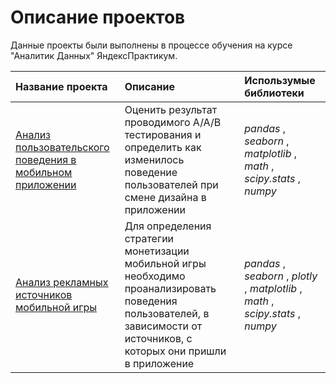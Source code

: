 
# Описание проектов

Данные проекты были выполнены в процессе обучения на курсе "Аналитик Данных" ЯндексПрактикум.

|Название проекта|Описание|Использумые библиотеки|
| :------------- |:-------------| :-----|
|[Анализ пользовательского поведения в мобильном приложении](https://github.com/Anastasia-Klimanova/project/tree/main/mobile_app)|Оценить результат проводимого A/A/B тестирования и определить как изменилось поведение пользователей при смене дизайна в приложении|*pandas* , *seaborn* , *matplotlib* , *math* , *scipy.stats* , *numpy*|
|[Анализ рекламных источников мобильной игры](https://github.com/Anastasia-Klimanova/project/tree/main/mobile_game)|Для определения стратегии монетизации мобильной игры необходимо проанализировать поведения пользователей, в зависимости от источников, с которых они пришли в приложение|*pandas* , *seaborn* , *plotly* , *matplotlib* , *math* , *scipy.stats* , *numpy*|
